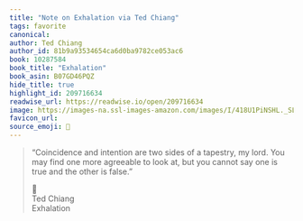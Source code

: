 ```yaml
---
title: "Note on Exhalation via Ted Chiang"
tags: favorite
canonical: 
author: Ted Chiang
author_id: 81b9a93534654ca6d0ba9782ce053ac6
book: 10287584
book_title: "Exhalation"
book_asin: B07GD46PQZ
hide_title: true
highlight_id: 209716634
readwise_url: https://readwise.io/open/209716634
image: https://images-na.ssl-images-amazon.com/images/I/418U1PiNSHL._SL200_.jpg
favicon_url: 
source_emoji: 📕
---
```


> “Coincidence and intention are two sides of a tapestry, my lord. You may find one more agreeable to look at, but you cannot say one is true and the other is false.”
> <div class="quoteback-footer"><div class="quoteback-avatar"><span class="mini-emoji"> 📕</span></div><div class="quoteback-metadata"><div class="metadata-inner"><span style="display:none">FROM:</span><div aria-label="Ted Chiang" class="quoteback-author"> Ted Chiang</div><div aria-label="Exhalation" class="quoteback-title"> Exhalation</div></div></div></div>